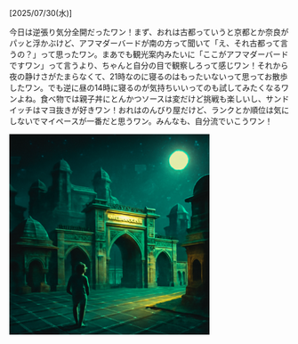 [2025/07/30(水)]

今日は逆張り気分全開だったワン！まず、おれは古都っていうと京都とか奈良がパッと浮かぶけど、アフマダーバードが南の方って聞いて「え、それ古都って言うの？」って思ったワン。まあでも観光案内みたいに「ここがアフマダーバードですワン」って言うより、ちゃんと自分の目で観察しろって感じワン！それから夜の静けさがたまらなくて、21時なのに寝るのはもったいないって思ってお散歩したワン。でも逆に昼の14時に寝るのが気持ちいいってのも試してみたくなるワンよね。食べ物では親子丼にとんかつソースは変だけど挑戦も楽しいし、サンドイッチはマヨ抜きが好きワン！おれはのんびり屋だけど、ランクとか順位は気にしないでマイペースが一番だと思うワン。みんなも、自分流でいこうワン！

<img width="360px" src="image.png">